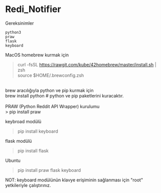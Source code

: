 # Redi_Notifier

Gereksinimler
```
python3
praw
flask
keyboard
```

MacOS homebrew kurmak için<br>
> curl -fsSL https://rawgit.com/kube/42homebrew/master/install.sh | zsh<br>
> source $HOME/.brewconfig.zsh<br>
<br>
brew aracılığıyla python ve pip kurmak için<br>
brew install python # python ve pip paketlerini kuracaktır.<br>
<br>
PRAW (Python Reddit API Wrapper) kurulumu<br>
> pip install praw<br>

keybroad modülü<br>
> pip install keyboard

flask modülü<br>
> pip install flask

Ubuntu

> pip install praw flask keyboard

NOT: keyboard modülünün klavye erişiminin sağlanması için "root" yetkileriyle çalıştırınız.